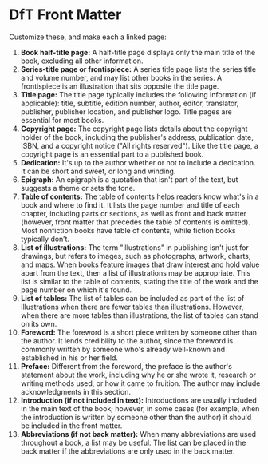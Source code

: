 # DfT Front Matter

Customize these, and make each a linked page: 

1. **Book half-title page:** A half-title page displays only the main title of the book, excluding all other information.
2. **Series-title page or frontispiece:** A series title page lists the series title and volume number, and may list other books in the series. A frontispiece is an illustration that sits opposite the title page.
3. **Title page:** The title page typically includes the following information (if applicable): title, subtitle, edition number, author, editor, translator, publisher, publisher location, and publisher logo. Title pages are essential for most books.
4. **Copyright page:** The copyright page lists details about the copyright holder of the book, including the publisher's address, publication date, ISBN, and a copyright notice ("All rights reserved"). Like the title page, a copyright page is an essential part to a published book.
5. **Dedication:** It's up to the author whether or not to include a dedication. It can be short and sweet, or long and winding.
6. **Epigraph:** An epigraph is a quotation that isn't part of the text, but suggests a theme or sets the tone.
7. **Table of contents:** The table of contents helps readers know what's in a book and where to find it. It lists the page number and title of each chapter, including parts or sections, as well as front and back matter (however, front matter that precedes the table of contents is omitted). Most nonfiction books have table of contents, while fiction books typically don’t.
8. **List of illustrations:** The term "illustrations" in publishing isn't just for drawings, but refers to images, such as photographs, artwork, charts, and maps. When books feature images that draw interest and hold value apart from the text, then a list of illustrations may be appropriate. This list is similar to the table of contents, stating the title of the work and the page number on which it's found.
9. **List of tables:** The list of tables can be included as part of the list of illustrations when there are fewer tables than illustrations. However, when there are more tables than illustrations, the list of tables can stand on its own.
10. **Foreword:** The foreword is a short piece written by someone other than the author. It lends credibility to the author, since the foreword is commonly written by someone who's already well-known and established in his or her field.
11. **Preface:** Different from the foreword, the preface is the author's statement about the work, including why he or she wrote it, research or writing methods used, or how it came to fruition. The author may include acknowledgments in this section.
12. **Introduction (if not included in text):** Introductions are usually included in the main text of the book; however, in some cases (for example, when the introduction is written by someone other than the author) it should be included in the front matter.
14. **Abbreviations (if not back matter):** When many abbreviations are used throughout a book, a list may be useful. The list can be placed in the back matter if the abbreviations are only used in the back matter.